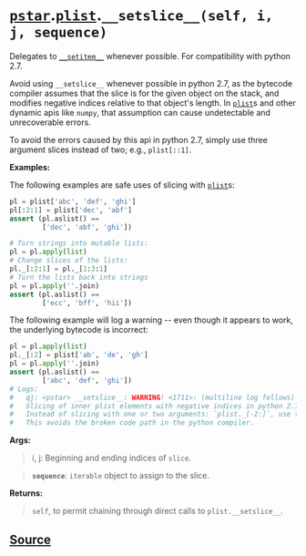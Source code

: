 # [`pstar`](./pstar.md).[`plist`](./pstar_plist.md).`__setslice__(self, i, j, sequence)`

Delegates to [`__setitem__`](./pstar_defaultpdict___setitem__.md) whenever possible. For compatibility with python 2.7.

Avoid using `__setslice__` whenever possible in python 2.7, as the bytecode compiler
assumes that the slice is for the given object on the stack, and modifies negative
indices relative to that object's length. In [`plist`](./pstar_plist.md)s and other dynamic apis like
`numpy`, that assumption can cause undetectable and unrecoverable errors.

To avoid the errors caused by this api in python 2.7, simply use three argument
slices instead of two; e.g., `plist[::1]`.

**Examples:**

The following examples are safe uses of slicing with [`plist`](./pstar_plist.md)s:
```python
pl = plist['abc', 'def', 'ghi']
pl[:2:1] = plist['dec', 'abf']
assert (pl.aslist() ==
        ['dec', 'abf', 'ghi'])

# Turn strings into mutable lists:
pl = pl.apply(list)
# Change slices of the lists:
pl._[:2:1] = pl._[1:3:1]
# Turn the lists back into strings
pl = pl.apply(''.join)
assert (pl.aslist() ==
        ['ecc', 'bff', 'hii'])
```

The following example will log a warning -- even though it appears to work, the
underlying bytecode is incorrect:
```python
pl = pl.apply(list)
pl._[:2] = plist['ab', 'de', 'gh']
pl = pl.apply(''.join)
assert (pl.aslist() ==
        ['abc', 'def', 'ghi'])
# Logs:
#   qj: <pstar> __setslice__: WARNING! <1711>: (multiline log follows)
#   Slicing of inner plist elements with negative indices in python 2.7 does not work, and the error cannot be detected or corrected!
#   Instead of slicing with one or two arguments: `plist._[-2:]`, use the three argument slice: `plist._[-2::1]`.
#   This avoids the broken code path in the python compiler.
```

**Args:**
>    i, j: Beginning and ending indices of `slice`.

>    **`sequence`**: `iterable` object to assign to the slice.

**Returns:**

>    `self`, to permit chaining through direct calls to `plist.__setslice__`.



## [Source](../pstar/pstar.py#L2025-L2089)